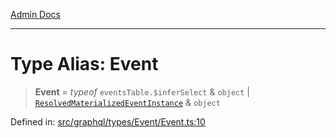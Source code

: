 [Admin Docs](/)

***

# Type Alias: Event

> **Event** = *typeof* `eventsTable.$inferSelect` & `object` \| [`ResolvedMaterializedEventInstance`](../../../../../drizzle/tables/materializedEventInstances/type-aliases/ResolvedMaterializedEventInstance.md) & `object`

Defined in: [src/graphql/types/Event/Event.ts:10](https://github.com/gautam-divyanshu/talawa-api/blob/de42235531e11387f0ad0479547630845dbc8b37/src/graphql/types/Event/Event.ts#L10)
